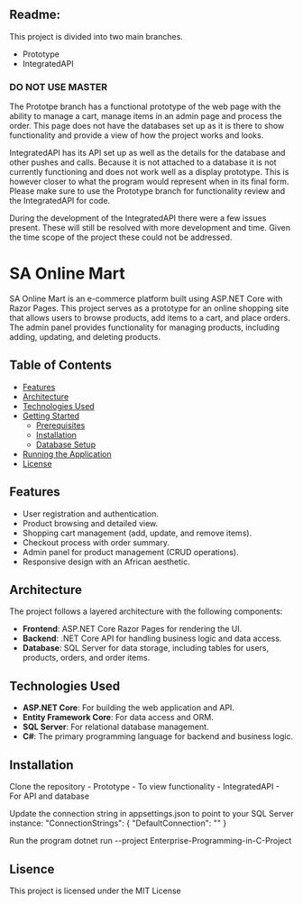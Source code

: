 ## Readme:
This project is divided into two main branches.
- Prototype
- IntegratedAPI

### DO NOT USE MASTER

The Prototpe branch has a functional prototype of the web page with the ability to manage a cart, manage items in an admin page and process the order. This page does not have the databases set up as it is there to show functionality and provide a view of how the project works and looks.

IntegratedAPI has its API set up as well as the details for the database and other pushes and calls. Because it is not attached to a database it is not currently functioning and does not work well as a display prototype. This is however closer to what the program would represent when in its final form.
Please make sure to use the Prototype branch for functionality review and the IntegratedAPI for code.

During the development of the IntegratedAPI there were a few issues present. These will still be resolved with more development and time. Given the time scope of the project these could not be addressed.

# SA Online Mart

SA Online Mart is an e-commerce platform built using ASP.NET Core with Razor Pages. This project serves as a prototype for an online shopping site that allows users to browse products, add items to a cart, and place orders. The admin panel provides functionality for managing products, including adding, updating, and deleting products.

## Table of Contents

- [Features](#features)
- [Architecture](#architecture)
- [Technologies Used](#technologies-used)
- [Getting Started](#getting-started)
  - [Prerequisites](#prerequisites)
  - [Installation](#installation)
  - [Database Setup](#database-setup)
- [Running the Application](#running-the-application)
- [License](#license)

## Features

- User registration and authentication.
- Product browsing and detailed view.
- Shopping cart management (add, update, and remove items).
- Checkout process with order summary.
- Admin panel for product management (CRUD operations).
- Responsive design with an African aesthetic.

## Architecture

The project follows a layered architecture with the following components:

- **Frontend**: ASP.NET Core Razor Pages for rendering the UI.
- **Backend**: .NET Core API for handling business logic and data access.
- **Database**: SQL Server for data storage, including tables for users, products, orders, and order items.

## Technologies Used

- **ASP.NET Core**: For building the web application and API.
- **Entity Framework Core**: For data access and ORM.
- **SQL Server**: For relational database management.
- **C#**: The primary programming language for backend and business logic.

## Installation

Clone the repository
    - Prototype - To view functionality
    - IntegratedAPI - For API and database

Update the connection string in appsettings.json to point to your SQL Server instance:
"ConnectionStrings": {
    "DefaultConnection": ""
}

Run the program
dotnet run --project Enterprise-Programming-in-C-Project

## Lisence
This project is licensed under the MIT License
